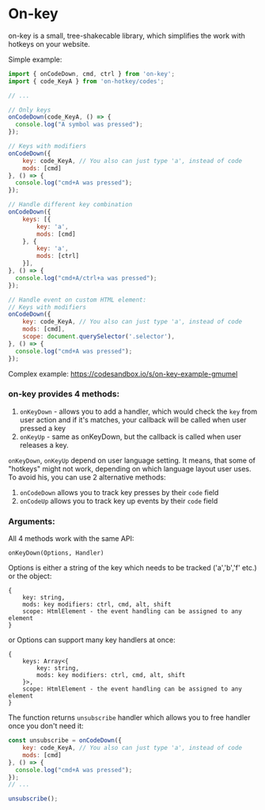 # On-key

on-key is a small, tree-shakecable library, which simplifies the work with hotkeys on your website. 

Simple example:
```js
import { onCodeDown, cmd, ctrl } from 'on-key';
import { code_KeyA } from 'on-hotkey/codes';

// ...

// Only keys
onCodeDown(code_KeyA, () => {
  console.log("A symbol was pressed");
});

// Keys with modifiers
onCodeDown({
    key: code_KeyA, // You also can just type 'a', instead of code
    mods: [cmd]
}, () => {
  console.log("cmd+A was pressed");
});

// Handle different key combination
onCodeDown({
    keys: [{
        key: 'a',
        mods: [cmd]
    }, {
        key: 'a',
        mods: [ctrl]
    }],     
}, () => {
  console.log("cmd+A/ctrl+a was pressed");
});

// Handle event on custom HTML element:
// Keys with modifiers
onCodeDown({
    key: code_KeyA, // You also can just type 'a', instead of code
    mods: [cmd],
    scope: document.querySelector('.selector'),
}, () => {
  console.log("cmd+A was pressed");
});

```

Complex example: https://codesandbox.io/s/on-key-example-gmumel 

### on-key provides 4 methods:

1. `onKeyDown` - allows you to add a handler, which would check the `key` from user action and if it's matches, your callback will be called when user pressed a key
2. `onKeyUp` - same as onKeyDown, but the callback is called when user releases a key. 

`onKeyDown`, `onKeyUp` depend on user language setting. It means, that some of "hotkeys" might not work, depending on which language layout user uses. To avoid his, you can use 2 alternative methods:

1. `onCodeDown` allows you to track key presses by their `code` field
2. `onCodeUp` allows you to track key up events by their `code` field


### Arguments:

All 4 methods work with the same API:

```
onKeyDown(Options, Handler)
```

Options is either a string of the key which needs to be tracked ('a','b','f' etc.) or the object: 
```
{
    key: string,
    mods: key modifiers: ctrl, cmd, alt, shift
    scope: HtmlElement - the event handling can be assigned to any element
}
```

or Options can support many key handlers at once:
```
{
    keys: Array<{
        key: string,
        mods: key modifiers: ctrl, cmd, alt, shift
    }>,
    scope: HtmlElement - the event handling can be assigned to any element
}
```

The function returns `unsubscribe` handler which allows you to free handler once you don't need it:
```js
const unsubscribe = onCodeDown({
    key: code_KeyA, // You also can just type 'a', instead of code
    mods: [cmd]
}, () => {
  console.log("cmd+A was pressed");
});
// ...

unsubscribe();
```